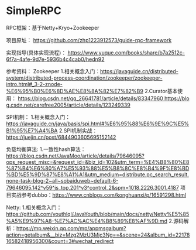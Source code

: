 # SimpleRPC
RPC框架：基于Netty+Kryo+Zookeeper

项目原址： https://github.com/zhp1223912573/guide-rpc-framework

实现指导(具体实现流程)： https://www.yuque.com/books/share/b7a2512c-6f7a-4afe-9d7e-5936b4c4cab0/hedn92

参考资料：
Zookeeper
1.相关概念入门：https://javaguide.cn/distributed-system/distributed-process-coordination/zookeeper/zookeeper-intro.html#_3-2-znode-%E6%95%B0%E6%8D%AE%E8%8A%82%E7%82%B9
2.Curator基本使用： https://blog.csdn.net/qq_26641781/article/details/83347960 https://blog.csdn.net/carefree2005/article/details/123249339

SPI机制： 
1.相关概念入门：https://javaguide.cn/java/basis/spi.html#%E6%95%88%E6%9E%9C%E5%B1%95%E7%A4%BA
2.SPI机制实战：https://juejin.cn/post/6844903605695152142

负载均衡算法: 
1.一致性hash算法：https://blog.csdn.net/JavaMoo/article/details/79646095?ops_request_misc=&request_id=&biz_id=102&utm_term=%E4%B8%80%E8%87%B4%E6%80%A7%E5%93%88%E5%B8%8C%E8%B4%9F%E8%BD%BD%E5%9D%87%E8%A1%A1&utm_medium=distribute.pc_search_result.none-task-blog-2~all~sobaiduweb~default-6-79646095.142^v59^js_top,201^v3^control_2&spm=1018.2226.3001.4187
项目实战参考dubbo：https://www.cnblogs.com/konghuanxi/p/16591298.html

Netty:
1.相关概念入门：https://github.com/youthlql/JavaYouth/blob/main/docs/netty/Netty%E5%85%A5%E9%97%A8-%E7%AC%AC%E4%B8%89%E8%AF%9D.md
2.源码解析：https://mp.weixin.qq.com/mp/appmsgalbum?action=getalbum&__biz=Mzg2MzU3Mjc3Ng==&scene=24&album_id=2217816582418956300&count=3#wechat_redirect
